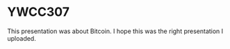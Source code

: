# YWCC307


This presentation was about Bitcoin. I hope this was the right presentation I uploaded.
